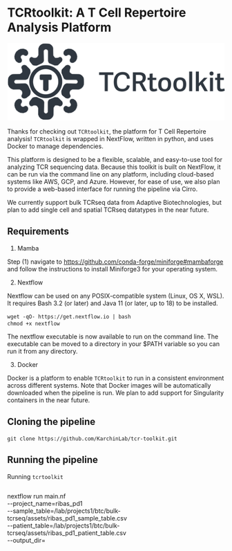 # TCRtoolkit: A T Cell Repertoire Analysis Platform

![TCRtoolkit-banner](./assets/TCRtoolkit-banner.png)

Thanks for checking out `TCRtoolkit`, the platform for T Cell Repertoire analysis! `TCRtoolkit` is wrapped in NextFlow, written in python, and uses Docker to manage dependencies.

This platform is designed to be a flexible, scalable, and easy-to-use tool for analyzing TCR sequencing data. Because this toolkit is built on NextFlow, it can be run via the command line on any platform, including cloud-based systems like AWS, GCP, and Azure. However, for ease of use, we also plan to provide a web-based interface for running the pipeline via Cirro.

We currently support bulk TCRseq data from Adaptive Biotechnologies, but plan to add single cell and spatial TCRseq datatypes in the near future.

##  Requirements

1. Mamba

Step (1) navigate to https://github.com/conda-forge/miniforge#mambaforge and follow the instructions to install Miniforge3 for your operating system.

2. Nextflow

Nextflow can be used on any POSIX-compatible system (Linux, OS X, WSL). It requires Bash 3.2 (or later) and Java 11 (or later, up to 18) to be installed.

```{bash}
wget -qO- https://get.nextflow.io | bash
chmod +x nextflow
```

The nextflow executable is now available to run on the command line. The executable can be moved to a directory in your $PATH variable so you can run it from any directory.

3. Docker

Docker is a platform to enable `TCRtoolkit` to run in a consistent environment across different systems. Note that Docker images will be automatically downloaded when the pipeline is run. We plan to add support for Singularity containers in the near future.

## Cloning the pipeline

```{bash}
git clone https://github.com/KarchinLab/tcr-toolkit.git
```

## Running the pipeline

Running `tcrtoolkit` 

```{bash}

```

nextflow run main.nf \
    --project_name=ribas_pd1 \
    --sample_table=/lab/projects1/btc/bulk-tcrseq/assets/ribas_pd1_sample_table.csv \
    --patient_table=/lab/projects1/btc/bulk-tcrseq/assets/ribas_pd1_patient_table.csv \
    --output_dir=<outdir>